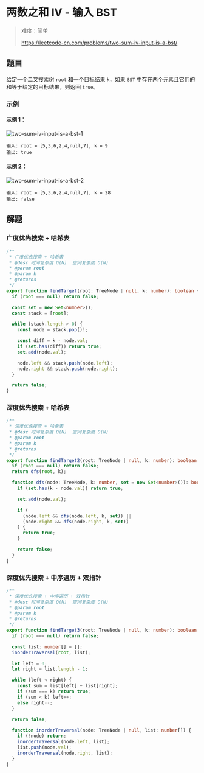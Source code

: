 # 两数之和 IV - 输入 BST

> 难度：简单
>
> https://leetcode-cn.com/problems/two-sum-iv-input-is-a-bst/

## 题目

给定一个二叉搜索树 `root` 和一个目标结果 `k`，如果 `BST` 中存在两个元素且它们的
和等于给定的目标结果，则返回 `true`。

### 示例

#### 示例 1：

![two-sum-iv-input-is-a-bst-1](https://user-images.githubusercontent.com/54696834/159190975-736a58d3-a89a-4119-bfb6-cea13459f94b.jpg)

```
输入: root = [5,3,6,2,4,null,7], k = 9
输出: true
```

#### 示例 2：

![two-sum-iv-input-is-a-bst-2](https://user-images.githubusercontent.com/54696834/159190978-0f9da24e-bc9a-47ed-b916-63124d498a11.jpg)

```
输入: root = [5,3,6,2,4,null,7], k = 28
输出: false
```

## 解题

### 广度优先搜索 + 哈希表

```typescript
/**
 * 广度优先搜索 + 哈希表
 * @desc 时间复杂度 O(N)  空间复杂度 O(N)
 * @param root
 * @param k
 * @returns
 */
export function findTarget(root: TreeNode | null, k: number): boolean {
  if (root === null) return false;

  const set = new Set<number>();
  const stack = [root];

  while (stack.length > 0) {
    const node = stack.pop()!;

    const diff = k - node.val;
    if (set.has(diff)) return true;
    set.add(node.val);

    node.left && stack.push(node.left);
    node.right && stack.push(node.right);
  }

  return false;
}
```

### 深度优先搜索 + 哈希表

```typescript
/**
 * 深度优先搜索 + 哈希表
 * @desc 时间复杂度 O(N)  空间复杂度 O(N)
 * @param root
 * @param k
 * @returns
 */
export function findTarget2(root: TreeNode | null, k: number): boolean {
  if (root === null) return false;
  return dfs(root, k);

  function dfs(node: TreeNode, k: number, set = new Set<number>()): boolean {
    if (set.has(k - node.val)) return true;

    set.add(node.val);

    if (
      (node.left && dfs(node.left, k, set)) ||
      (node.right && dfs(node.right, k, set))
    ) {
      return true;
    }

    return false;
  }
}
```

### 深度优先搜索 + 中序遍历 + 双指针

```typescript
/**
 * 深度优先搜索 + 中序遍历 + 双指针
 * @desc 时间复杂度 O(N)  空间复杂度 O(N)
 * @param root
 * @param k
 * @returns
 */
export function findTarget3(root: TreeNode | null, k: number): boolean {
  if (root === null) return false;

  const list: number[] = [];
  inorderTraversal(root, list);

  let left = 0;
  let right = list.length - 1;

  while (left < right) {
    const sum = list[left] + list[right];
    if (sum === k) return true;
    if (sum < k) left++;
    else right--;
  }

  return false;

  function inorderTraversal(node: TreeNode | null, list: number[]) {
    if (!node) return;
    inorderTraversal(node.left, list);
    list.push(node.val);
    inorderTraversal(node.right, list);
  }
}
```
